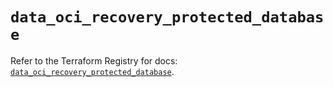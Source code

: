 # `data_oci_recovery_protected_database`

Refer to the Terraform Registry for docs: [`data_oci_recovery_protected_database`](https://registry.terraform.io/providers/hashicorp/oci/7.19.0/docs/data-sources/recovery_protected_database).
